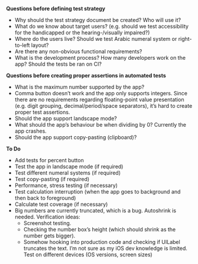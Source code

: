 **Questions before defining test strategy**
- Why should the test strategy document be created? Who will use it?
- What do we know about target users? (e.g. should we test accessibility for the handicapped or the hearing-/visually impaired?)
- Where do the users live? Should we test Arabic numeral system or right-to-left layout?
- Are there any non-obvious functional requirements?
- What is the development process? How many developers work on the app? Should the tests be ran on CI?


**Questions before creating proper assertions in automated tests**
- What is the maximum number supported by the app?
- Comma button doesn’t work and the app only supports integers. Since there are no requirements regarding floating-point value presentation (e.g. digit grouping, decimal/period/space separators), it’s hard to create proper test assertions.
- Should the app support landscape mode?
- What should the app’s behaviour be when dividing by 0? Currently the app crashes.
- Should the app support copy-pasting (clipboard)?


**To Do**
- Add tests for percent button
- Test the app in landscape mode (if required)
- Test different numeral systems (if required)
- Test copy-pasting (if required)
- Performance, stress testing (if necessary)
- Test calculation interruption (when the app goes to background and then back to foreground)
- Calculate test coverage (if necessary)
- Big numbers are currently truncated, which is a bug. Autoshrink is needed. Verification ideas:
  * Screenshot testing.
  * Checking the number box’s height (which should shrink as the number gets bigger).
  * Somehow hooking into production code and checking if UILabel truncates the text. I’m not sure as my iOS dev knowledge is limited.
Test on different devices (OS versions, screen sizes)
